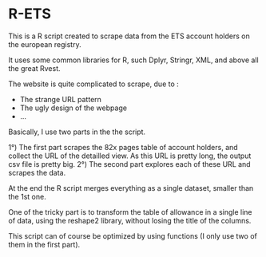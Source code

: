 # R-ETS

This is a R script created to scrape data from the ETS account holders on the european registry.

It uses some common libraries for R, such Dplyr, Stringr, XML, and above all the great Rvest.

The website is quite complicated to scrape, due to :

- The strange URL pattern
- The ugly design of the webpage
- ...

Basically, I use two parts in the the script.

1°) The first part scrapes the 82x pages table of account holders, and collect the URL of the detailled view. As this URL is pretty long, the output csv file is pretty big.
2°) The second part explores each of these URL and scrapes the data.

At the end the R script merges everything as a single dataset, smaller than the 1st one.

One of the tricky part is to transform the table of allowance in a single line of data, using the reshape2 library, without losing the title of the columns.

This script can of course be optimized by using functions (I only use two of them in the first part).
